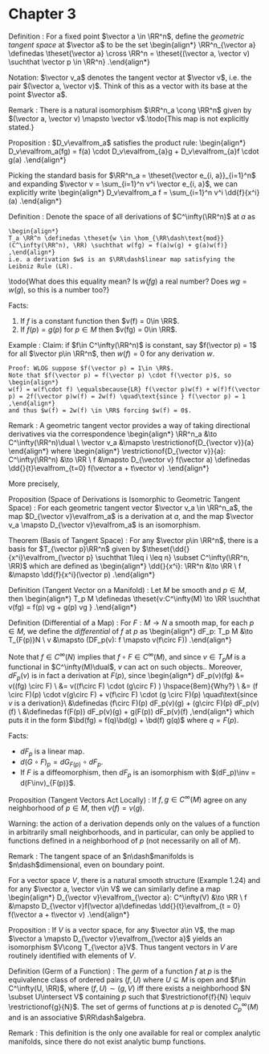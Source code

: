 # Chapter 3

Definition
: For a fixed point $\vector a \in \RR^n$, define the *geometric tangent space* at $\vector a$ to be the set
  \begin{align*}
  \RR^n_{\vector a} \definedas \theset{\vector a} \cross \RR^n = \theset{(\vector a, \vector v) \suchthat \vector p \in \RR^n}
  .\end{align*}

Notation: $\vector v_a$ denotes the tangent vector at $\vector v$, i.e. the pair $(\vector a, \vector v)$.
Think of this as a vector with its base at the point $\vector a$.


Remark
: There is a natural isomorphism $\RR^n_a \cong \RR^n$ given by $(\vector a, \vector v) \mapsto \vector v$.\todo{This map is not explicitly stated.}


Proposition
: $D_v\evalfrom_a$ satisfies the product rule:
\begin{align*}
D_v\evalfrom_a(fg) = f(a) \cdot D_v\evalfrom_{a}g + D_v\evalfrom_{a}f \cdot g(a)
.\end{align*}

Picking the standard basis for $\RR^n_a = \theset{\vector e_{i, a}}_{i=1}^n$ and expanding $\vector v = \sum_{i=1}^n v^i \vector e_{i, a}$, we can explicitly write
\begin{align*}
D_v\evalfrom_a f = \sum_{i=1}^n v^i \dd{f}{x^i}(a)
.\end{align*}

Definition
:   Denote the space of all derivations of $C^\infty(\RR^n)$ at $a$ as 
    
    \begin{align*}
    T_a \RR^n \definedas \theset{w \in \hom_{\RR\dash\text{mod}}(C^\infty(\RR^n), \RR) \suchthat w(fg) = f(a)w(g) + g(a)w(f)}
    ,\end{align*}
    i.e. a derivation $w$ is an $\RR\dash$linear map satisfying the Leibniz Rule (LR).
    
\todo{What does this equality mean? Is $w(fg)$ a real number? Does $wg = w(g)$, so this is a number too?}

Facts:

1. If $f$ is a constant function then $v(f) = 0\in \RR$.
2. If $f(p) = g(p)$ for $p\in M$ then $v(fg) = 0\in \RR$.


Example
:   Claim: if $f\in C^\infty(\RR^n)$ is constant, say $f(\vector p) = 1$ for all $\vector p\in \RR^n$, then $w(f) = 0$ for any derivation $w$.

    Proof: WLOG suppose $f(\vector p) = 1\in \RR$.
    Note that $f(\vector p) = f(\vector p) \cdot f(\vector p)$, so
    \begin{align*}
    w(f) = w(f\cdot f) \equalsbecause{LR} f(\vector p)w(f) + w(f)f(\vector p) = 2f(\vector p)w(f) = 2w(f) \quad\text{since } f(\vector p) = 1
    ,\end{align*}
    and thus $w(f) = 2w(f) \in \RR$ forcing $w(f) = 0$.

Remark
:   A geometric tangent vector provides a way of taking directional derivatives via the correspondence
  \begin{align*}
  \RR^n_a &\to C^\infty(\RR^n)\dual \\
  \vector v_a &\mapsto \restrictionof{D_{\vector v}}{a}
  \end{align*}
  where
  \begin{align*}
  \restrictionof{D_{\vector v}}{a}: C^\infty(\RR^n) &\to \RR \\
  f &\mapsto D_{\vector v} f(\vector a) \definedas \dd{}{t}\evalfrom_{t=0} f(\vector a + t\vector v)
  .\end{align*}

More precisely,

Proposition (Space of Derivations is Isomorphic to Geometric Tangent Space)
: For each geometric tangent vector $\vector v_a \in \RR^n_a$, the map $D_{\vector v}\evalfrom_a$ is a derivation at $a$, and the map $\vector v_a \mapsto D_{\vector v}\evalfrom_a$ is an isomorphism.


Theorem (Basis of Tangent Space)
: For any $\vector p\in \RR^n$, there is a basis for $T_{\vector p}\RR^n$ given by
$\theset{\dd{}{x^i}\evalfrom_{\vector p} \suchthat 1\leq i \leq n} \subset C^\infty(\RR^n, \RR)$ which are defined as
\begin{align*}
\dd{}{x^i}: \RR^n &\to \RR \\
f &\mapsto \dd{f}{x^i}(\vector p)
.\end{align*}

Definition (Tangent Vector on a Manifold)
: Let $M$ be smooth and $p\in M$, then 
\begin{align*}
T_p M \definedas \theset{v:C^\infty(M) \to \RR \suchthat v(fg) = f(p) vg + g(p) vg }
.\end{align*}

Definition (Differential of a Map)
:   For $F:M\to N$ a smooth map, for each $p\in M$, we define the *differential* of $f$ at $p$ as
    \begin{align*}
    dF_p: T_p M &\to T_{F(p)}N \\
    v &\mapsto (DF_p(v): f \mapsto v(f\circ F))
    .\end{align*}


Note that $f\in C^\infty(N)$ implies that $f\circ F \in C^\infty(M)$, and since $v\in T_p M$ is a functional in $C^\infty(M)\dual$, $v$ can act on such objects..
Moreover, $dF_p(v)$ is in fact a derivation at $F(p)$, since
\begin{align*}
dF_p(v)(fg) &= v((fg) \circ F) \\
&= v((f\circ F) \cdot (g\circ F) ) \hspace{8em}{Why?} \\
&= (f \circ F)(p) \cdot v(g\circ F) + v(f\circ F) \cdot (g \circ F)(p) \quad\text{since $v$ is a derivation}\\
&\definedas (f\circ F)(p) dF_p(v)(g) + (g\circ F)(p) dF_p(v)(f) \\
&\definedas f(F(p)) dF_p(v)(g) + g(F(p)) dF_p(v)(f) 
,\end{align*}
which puts it in the form $\bd(fg) = f(q)\bd(g) + \bd(f) g(q)$ where $q = F(p)$.


Facts:

- $dF_p$ is a linear map.
- $d(G\circ F)_p = dG_{F(p)} \circ dF_p$.
- If $F$ is a diffeomorphism, then $dF_p$ is an isomorphism with $(dF_p)\inv = d(F\inv)_{F(p)}$.

Proposition (Tangent Vectors Act Locally)
: If $f, g\in C^\infty(M)$ agree on any neighborhood of $p\in M$, then $v(f) = v(g)$.

Warning: the action of a derivation depends only on the values of a function in arbitrarily small neighborhoods, and in particular, can only be applied to functions defined in a neighborhood of $p$ (not necessarily on all of $M$).

Remark
: The tangent space of an $n\dash$manifolds is $n\dash$dimensional, even on boundary point.

For a vector space $V$, there is a natural smooth structure (Example 1.24) and for any $\vector a, \vector v\in V$ we can similarly define a map
\begin{align*}
D_{\vector v}\evalfrom_{\vector a}: C^\infty(V) &\to \RR \\
f &\mapsto D_{\vector v}f(\vector a)\definedas \dd{}{t}\evalfrom_{t = 0} f(\vector a + t\vector v)
.\end{align*}

Proposition
: If $V$ is a vector space, for any $\vector a\in V$, the map $\vector a \mapsto D_{\vector v}\evalfrom_{\vector a}$ yields an isomorphism $V\cong T_{\vector a}V$.
Thus tangent vectors in $V$ are routinely identified with elements of $V$.



Definition (Germ of a Function)
: The *germ* of a function $f$ at $p$ is the equivalence class of ordered pairs $(f, U)$ where $U\subseteq M$ is open and $f\in C^\infty(U, \RR)$, where $(f, U) \sim (g, V)$ iff there exists a neighborhood $N \subset U\intersect V$ containing $p$ such that $\restrictionof{f}{N} \equiv \restrictionof{g}{N}$.
The set of germs of functions at $p$ is denoted $C_p^\infty(M)$ and is an associative $\RR\dash$algebra.

Remark
: This definition is the only one available for real or complex analytic manifolds, since there do not exist analytic bump functions.




